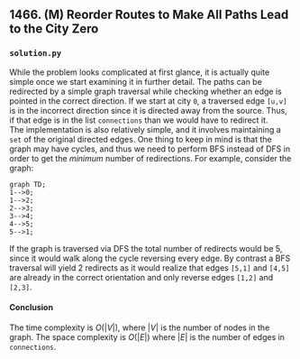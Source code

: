 ## 1466. (M) Reorder Routes to Make All Paths Lead to the City Zero

### `solution.py`
While the problem looks complicated at first glance, it is actually quite simple once we start examining it in further detail. The paths can be redirected by a simple graph traversal while checking whether an edge is pointed in the correct direction. If we start at city `0`, a traversed edge `[u,v]` is in the incorrect direction since it is directed away from the source. Thus, if that edge is in the list `connections` than we would have to redirect it.  
The implementation is also relatively simple, and it involves maintaining a `set` of the original directed edges. One thing to keep in mind is that the graph may have cycles, and thus we need to perform BFS instead of DFS in order to get the *minimum* number of redirections. For example, consider the graph:  
```mermaid
graph TD;
1-->0;
1-->2;
2-->3;
3-->4;
4-->5;
5-->1;
```
If the graph is traversed via DFS the total number of redirects would be 5, since it would walk along the cycle reversing every edge. By contrast a BFS traversal will yield 2 redirects as it would realize that edges `[5,1]` and `[4,5]` are already in the correct orientation and only reverse edges `[1,2]` and `[2,3]`.  

#### Conclusion
The time complexity is $O(|V|)$, where $|V|$ is the number of nodes in the graph. The space complexity is $O(|E|)$ where $|E|$ is the number of edges in `connections`.  
  

